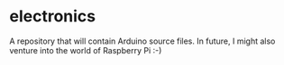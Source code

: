 # electronics
A repository that will contain Arduino source files. In future, I might also venture into the world of Raspberry Pi :-)
